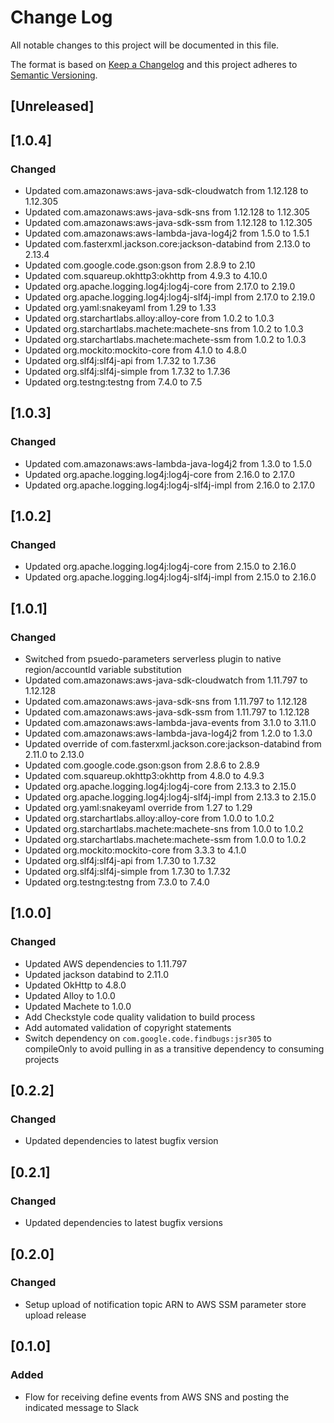 # Change Log
All notable changes to this project will be documented in this file.

The format is based on [Keep a Changelog](http://keepachangelog.com/)
and this project adheres to [Semantic Versioning](http://semver.org/).

## [Unreleased]

## [1.0.4]
### Changed
- Updated com.amazonaws:aws-java-sdk-cloudwatch from 1.12.128 to 1.12.305
- Updated com.amazonaws:aws-java-sdk-sns from 1.12.128 to 1.12.305
- Updated com.amazonaws:aws-java-sdk-ssm from 1.12.128 to 1.12.305
- Updated com.amazonaws:aws-lambda-java-log4j2 from 1.5.0 to 1.5.1
- Updated com.fasterxml.jackson.core:jackson-databind from 2.13.0 to 2.13.4
- Updated com.google.code.gson:gson from 2.8.9 to 2.10
- Updated com.squareup.okhttp3:okhttp from 4.9.3 to 4.10.0
- Updated org.apache.logging.log4j:log4j-core from 2.17.0 to 2.19.0
- Updated org.apache.logging.log4j:log4j-slf4j-impl from 2.17.0 to 2.19.0
- Updated org.yaml:snakeyaml from 1.29 to 1.33
- Updated org.starchartlabs.alloy:alloy-core from 1.0.2 to 1.0.3
- Updated org.starchartlabs.machete:machete-sns from 1.0.2 to 1.0.3
- Updated org.starchartlabs.machete:machete-ssm from 1.0.2 to 1.0.3
- Updated org.mockito:mockito-core from 4.1.0 to 4.8.0
- Updated org.slf4j:slf4j-api from 1.7.32 to 1.7.36
- Updated org.slf4j:slf4j-simple from 1.7.32 to 1.7.36
- Updated org.testng:testng from 7.4.0 to 7.5

## [1.0.3]
### Changed
- Updated com.amazonaws:aws-lambda-java-log4j2 from 1.3.0 to 1.5.0
- Updated org.apache.logging.log4j:log4j-core from 2.16.0 to 2.17.0
- Updated org.apache.logging.log4j:log4j-slf4j-impl from 2.16.0 to 2.17.0

## [1.0.2]
### Changed
- Updated org.apache.logging.log4j:log4j-core from 2.15.0 to 2.16.0
- Updated org.apache.logging.log4j:log4j-slf4j-impl from 2.15.0 to 2.16.0

## [1.0.1]
### Changed
- Switched from psuedo-parameters serverless plugin to native region/accountId variable substitution
- Updated com.amazonaws:aws-java-sdk-cloudwatch from 1.11.797 to 1.12.128
- Updated com.amazonaws:aws-java-sdk-sns from 1.11.797 to 1.12.128
- Updated com.amazonaws:aws-java-sdk-ssm from 1.11.797  to 1.12.128
- Updated com.amazonaws:aws-lambda-java-events from 3.1.0 to 3.11.0
- Updated com.amazonaws:aws-lambda-java-log4j2 from 1.2.0 to 1.3.0
- Updated override of com.fasterxml.jackson.core:jackson-databind from 2.11.0 to 2.13.0
- Updated com.google.code.gson:gson from 2.8.6 to 2.8.9
- Updated com.squareup.okhttp3:okhttp from 4.8.0 to 4.9.3
- Updated org.apache.logging.log4j:log4j-core from 2.13.3 to 2.15.0
- Updated org.apache.logging.log4j:log4j-slf4j-impl from 2.13.3 to 2.15.0
- Updated org.yaml:snakeyaml override from 1.27 to 1.29
- Updated org.starchartlabs.alloy:alloy-core from 1.0.0 to 1.0.2
- Updated org.starchartlabs.machete:machete-sns from 1.0.0 to 1.0.2
- Updated org.starchartlabs.machete:machete-ssm from 1.0.0 to 1.0.2
- Updated org.mockito:mockito-core from 3.3.3 to 4.1.0
- Updated org.slf4j:slf4j-api from 1.7.30 to 1.7.32
- Updated org.slf4j:slf4j-simple from 1.7.30 to 1.7.32
- Updated org.testng:testng from 7.3.0 to 7.4.0

## [1.0.0]
### Changed
- Updated AWS dependencies to 1.11.797
- Updated jackson databind to 2.11.0
- Updated OkHttp to 4.8.0
- Updated Alloy to 1.0.0
- Updated Machete to 1.0.0
- Add Checkstyle code quality validation to build process
- Add automated validation of copyright statements
- Switch dependency on `com.google.code.findbugs:jsr305` to compileOnly to avoid pulling in as a transitive dependency to consuming projects

## [0.2.2]
### Changed
- Updated dependencies to latest bugfix version

## [0.2.1]
### Changed
- Updated dependencies to latest bugfix versions

## [0.2.0]
### Changed
- Setup upload of notification topic ARN to AWS SSM parameter store upload release

## [0.1.0]
### Added
- Flow for receiving define events from AWS SNS and posting the indicated message to Slack
